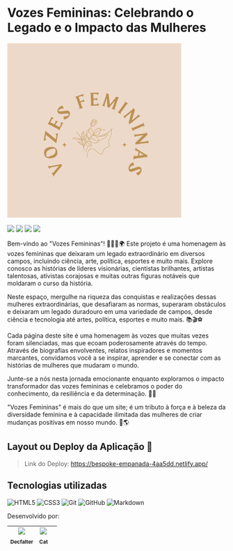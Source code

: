 # Vozes Femininas: Celebrando o Legado e o Impacto das Mulheres

<img src="src/img/logo.png" width="400px" height="400px">

<img src="http://img.shields.io/static/v1?label=STATUS&message=EM%20DESENVOLVIMENTO&color=RED&style=for-the-badge"/> <img src="http://img.shields.io/static/v1?label=DESENVOLVEDORES&message=Decfalter%20e%20Cat&color=RED&style=for-the-badge"/> <img src="https://img.shields.io/static/v1?label=Netlify&message=deploy&color=blue&style=for-the-badge&logo=netlify"/> <img src="http://img.shields.io/static/v1?label=License&message=MIT&color=green&style=for-the-badge"/>

Bem-vindo ao "Vozes Femininas"! 👩‍🎓🎨🌍 Este projeto é uma homenagem às vozes femininas que deixaram um legado extraordinário em diversos campos, incluindo ciência, arte, política, esportes e muito mais. Explore conosco as histórias de líderes visionárias, cientistas brilhantes, artistas talentosas, ativistas corajosas e muitas outras figuras notáveis que moldaram o curso da história.

Neste espaço, mergulhe na riqueza das conquistas e realizações dessas mulheres extraordinárias, que desafiaram as normas, superaram obstáculos e deixaram um legado duradouro em uma variedade de campos, desde ciência e tecnologia até artes, política, esportes e muito mais. 📚🎬⚽

Cada página deste site é uma homenagem às vozes que muitas vezes foram silenciadas, mas que ecoam poderosamente através do tempo. Através de biografias envolventes, relatos inspiradores e momentos marcantes, convidamos você a se inspirar, aprender e se conectar com as histórias de mulheres que mudaram o mundo.</p>

Junte-se a nós nesta jornada emocionante enquanto exploramos o impacto transformador das vozes femininas e celebramos o poder do conhecimento, da resiliência e da determinação. 💪🌟

"Vozes Femininas" é mais do que um site; é um tributo à força e à beleza da diversidade feminina e à capacidade ilimitada das mulheres de criar mudanças positivas em nosso mundo. 🌺🌎

## Layout ou Deploy da Aplicação :dash:
> Link do Deploy: https://bespoke-empanada-4aa5dd.netlify.app/

<h2 id="tecnologias">Tecnologias utilizadas</h2>

![HTML5](https://img.shields.io/badge/html5-%23E34F26.svg?style=for-the-badge&logo=html5&logoColor=white)
![CSS3](https://img.shields.io/badge/css3-%231572B6.svg?style=for-the-badge&logo=css3&logoColor=white)
![Git](https://img.shields.io/badge/git-%23F05033.svg?style=for-the-badge&logo=git&logoColor=white)
![GitHub](https://img.shields.io/badge/github-%23121011.svg?style=for-the-badge&logo=github&logoColor=white)
![Markdown](https://img.shields.io/badge/markdown-%23000000.svg?style=for-the-badge&logo=markdown&logoColor=white)

<p id="autor">Desenvolvido por:
  
| [<img src="https://avatars.githubusercontent.com/u/163086339?v=4" width=115><br><sub>Decfalter</sub>](https://github.com/DevDecfalter) |  [<img src="https://avatars.githubusercontent.com/u/159913461?v=4" width=115><br><sub>Cat</sub>](https://github.com/https://github.com/JGuilherme2005) |   |
| :---: | :---: | :---: 

